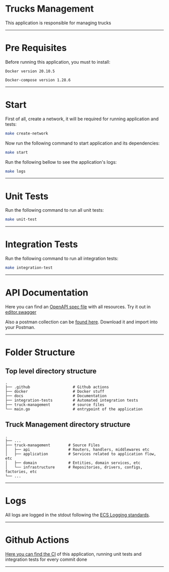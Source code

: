 # Trucks Management

This application is responsible for managing trucks

---

# Pre Requisites

Before running this application, you must to install:

`Docker version 20.10.5`

`Docker-compose version 1.28.6`

---

# Start

First of all, create a network, it will be required for running application and tests:

```bash
make create-network
```

Now run the following command to start application and its dependencies:

```bash
make start
```

Run the following bellow to see the application's logs:

```bash
make logs
```

---

# Unit Tests

Run the following command to run all unit tests:

```bash
make unit-test
```

---

# Integration Tests

Run the following command to run all integration tests:

```bash
make integration-test
```

---

# API Documentation

Here you can find an [OpenAPI spec file](https://github.com/loadsmart-recruiting/dantunesd/blob/main/docs/trucks-management-swagger.yaml) with all resources. Try it out in [editor.swagger](https://editor.swagger.io/)

Also a postman collection can be [found here](https://github.com/loadsmart-recruiting/dantunesd/blob/main/docs/trucks-management.postman_collection.json). Download it and import into your Postman.

---

# Folder Structure

## Top level directory structure

    .
    ├── .github                   # Github actions
    ├── docker                    # Docker stuff
    ├── docs                      # Documentation 
    ├── integration-tests         # Automated integration tests
    ├── truck-management          # source files 
    └── main.go                   # entrypoint of the application

## Truck Management directory structure

    .
    ├── ...
    ├── truck-management        # Source Files
    │   ├── api                 # Routers, handlers, middlewares etc
    │   ├── application         # Services related to application flow, etc 
    │   ├── domain              # Entities, domain services, etc
    │   └── infrastructure      # Repositories, drivers, configs, factories, etc
    └── ...

---

# Logs

All logs are logged in the stdout following the [ECS Logging standards](https://www.elastic.co/guide/en/ecs-logging/overview/current/intro.html).

---

# Github Actions

[Here you can find the CI](https://github.com/loadsmart-recruiting/dantunesd/actions/workflows/ci.yaml) of this application, running unit tests and integration tests for every commit done

---